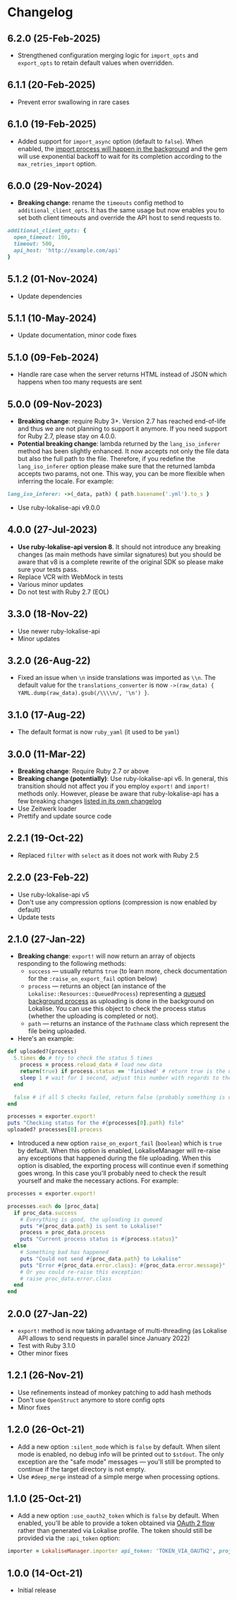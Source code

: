 # Changelog

## 6.2.0 (25-Feb-2025)

* Strengthened configuration merging logic for `import_opts` and `export_opts` to retain default values when overridden.

## 6.1.1 (20-Feb-2025)

* Prevent error swallowing in rare cases

## 6.1.0 (19-Feb-2025)

* Added support for `import_async` option (default to `false`). When enabled, the [import process will happen in the background](https://developers.lokalise.com/reference/download-files-async) and the gem will use exponential backoff to wait for its completion according to the `max_retries_import` option.

## 6.0.0 (29-Nov-2024)

* **Breaking change**: rename the `timeouts` config method to `additional_client_opts`. It has the same usage but now enables you to set both client timeouts and override the API host to send requests to.

```ruby
additional_client_opts: {
  open_timeout: 100,
  timeout: 500,
  api_host: 'http://example.com/api'
}
```

## 5.1.2 (01-Nov-2024)

* Update dependencies

## 5.1.1 (10-May-2024)

* Update documentation, minor code fixes

## 5.1.0 (09-Feb-2024)

* Handle rare case when the server returns HTML instead of JSON which happens when too many requests are sent

## 5.0.0 (09-Nov-2023)

* **Breaking change**: require Ruby 3+. Version 2.7 has reached end-of-life and thus we are not planning to support it anymore. If you need support for Ruby 2.7, please stay on 4.0.0.
* **Potential breaking change**: lambda returned by the `lang_iso_inferer` method has been slightly enhanced. It now accepts not only the file data but also the full path to the file. Therefore, if you redefine the `lang_iso_inferer` option please make sure that the returned lambda accepts two params, not one. This way, you can be more flexible when inferring the locale. For example:

```ruby
lang_iso_inferer: ->(_data, path) { path.basename('.yml').to_s }
```

* Use ruby-lokalise-api v9.0.0

## 4.0.0 (27-Jul-2023)

* **Use ruby-lokalise-api version 8**. It should not introduce any breaking changes (as main methods have similar signatures) but you should be aware that v8 is a complete rewrite of the original SDK so please make sure your tests pass.
* Replace VCR with WebMock in tests
* Various minor updates
* Do not test with Ruby 2.7 (EOL)

## 3.3.0 (18-Nov-22)

* Use newer ruby-lokalise-api
* Minor updates

## 3.2.0 (26-Aug-22)

* Fixed an issue when `\n` inside translations was imported as `\\n`. The default value for the `translations_converter` is now `->(raw_data) { YAML.dump(raw_data).gsub(/\\\\n/, '\n') }`.

## 3.1.0 (17-Aug-22)

* The default format is now `ruby_yaml` (it used to be `yaml`)

## 3.0.0 (11-Mar-22)

* **Breaking change**: Require Ruby 2.7 or above
* **Breaking change (potentially)**: Use ruby-lokalise-api v6. In general, this transition should not affect you if you employ `export!` and `import!` methods only. However, please be aware that ruby-lokalise-api has a few breaking changes [listed in its own changelog](https://lokalise.github.io/ruby-lokalise-api/additional_info/changelog)
* Use Zeitwerk loader
* Prettify and update source code

## 2.2.1 (19-Oct-22)

* Replaced `filter` with `select` as it does not work with Ruby 2.5

## 2.2.0 (23-Feb-22)

* Use ruby-lokalise-api v5
* Don't use any compression options (compression is now enabled by default)
* Update tests

## 2.1.0 (27-Jan-22)

* **Breaking change**: `export!` will now return an array of objects responding to the following methods:
  + `success` — usually returns `true` (to learn more, check documentation for the `:raise_on_export_fail` option below)
  + `process` — returns an object (an instance of the `Lokalise::Resources::QueuedProcess`) representing a [queued background process](https://lokalise.github.io/ruby-lokalise-api/api/queued-processes) as uploading is done in the background on Lokalise. You can use this object to check the process status (whether the uploading is completed or not).
  + `path` — returns an instance of the `Pathname` class which represent the file being uploaded.
* Here's an example:

```ruby
def uploaded?(process)
  5.times do # try to check the status 5 times
    process = process.reload_data # load new data
    return(true) if process.status == 'finished' # return true is the upload has finished
    sleep 1 # wait for 1 second, adjust this number with regards to the upload size
  end

  false # if all 5 checks failed, return false (probably something is wrong)
end

processes = exporter.export!
puts "Checking status for the #{processes[0].path} file"
uploaded? processes[0].process
```

* Introduced a new option `raise_on_export_fail` (`boolean`) which is `true` by default. When this option is enabled, LokaliseManager will re-raise any exceptions that happened during the file uploading. When this option is disabled, the exporting process will continue even if something goes wrong. In this case you'll probably need to check the result yourself and make the necessary actions. For example:

```ruby
processes = exporter.export!

processes.each do |proc_data|
  if proc_data.success
    # Everything is good, the uploading is queued
    puts "#{proc_data.path} is sent to Lokalise!"
    process = proc_data.process
    puts "Current process status is #{process.status}"
  else
    # Something bad has happened
    puts "Could not send #{proc_data.path} to Lokalise"
    puts "Error #{proc_data.error.class}: #{proc_data.error.message}"
    # Or you could re-raise this exception:
    # raise proc_data.error.class
  end
end
```

## 2.0.0 (27-Jan-22)

* `export!` method is now taking advantage of multi-threading (as Lokalise API allows to send requests in parallel since January 2022)
* Test with Ruby 3.1.0
* Other minor fixes

## 1.2.1 (26-Nov-21)

* Use refinements instead of monkey patching to add hash methods
* Don't use `OpenStruct` anymore to store config opts
* Minor fixes

## 1.2.0 (26-Oct-21)

* Add a new option `:silent_mode` which is `false` by default. When silent mode is enabled, no debug info will be printed out to `$stdout`. The only exception are the "safe mode" messages — you'll still be prompted to continue if the target directory is not empty.
* Use `#deep_merge` instead of a simple merge when processing options.

## 1.1.0 (25-Oct-21)

* Add a new option `:use_oauth2_token` which is `false` by default. When enabled, you'll be able to provide a token obtained via [OAuth 2 flow](https://docs.lokalise.com/en/articles/5574713-oauth-2) rather than generated via Lokalise profile. The token should still be provided via the `:api_token` option:

```ruby
importer = LokaliseManager.importer api_token: 'TOKEN_VIA_OAUTH2', project_id: '123.abc', use_oauth2_token: true
```

## 1.0.0 (14-Oct-21)

* Initial release